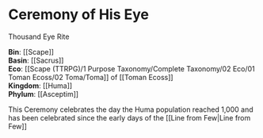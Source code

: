 <!-- wiki-header-section:start -->
# Ceremony of His Eye

<!-- wiki-header-section:end -->

<!-- not-for-live-publishing:start -->
<!-- obsidian-pull:start -->
Thousand Eye Rite

**Bin**: [[Scape]]  
**Basin**: [[Sacrus]]  
**Eco**: [[Scape (TTRPG)/1 Purpose Taxonomy/Complete Taxonomy/02 Eco/01 Toman Ecoss/02 Toma/Toma]] of [[Toman Ecoss]]  
**Kingdom**: [[Huma]]  
**Phylum**: [[Asceptim]]








This Ceremony celebrates the day the Huma population reached 1,000 and has been celebrated since the early days of the [[Line from Few|Line from Few]]
<!-- obsidian-pull:end -->
<!-- not-for-live-publishing:end -->